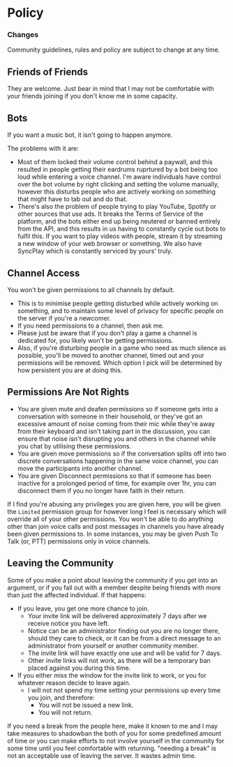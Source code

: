 # Policy
### Changes
Community guidelines, rules and policy are subject to change at any time.

## Friends of Friends
They are welcome. Just bear in mind that I may not be comfortable with your friends joining if you don't know me in some capacity.

## Bots
If you want a music bot, it isn't going to happen anymore.

The problems with it are:
- Most of them locked their volume control behind a paywall, and this resulted in people getting their eardrums ruprtured by a bot being too loud while entering a voice channel. I'm aware individuals have control over the bot volume by right clicking and setting the volume manually, however this disturbs people who are actively working on something that might have to tab out and do that.
- There's also the problem of people trying to play YouTube, Spotify or other sources that use ads. It breaks the Terms of Service of the platform, and the bots either end up being neutered or banned entirely from the API, and this results in us having to constantly cycle out bots to fulfil this. If you want to play videos with people, stream it by streaming a new window of your web browser or something. We also have SyncPlay which is constantly serviced by yours' truly.

## Channel Access
You won't be given permissions to all channels by default.
 - This is to minimise people getting disturbed while actively working on something, and to maintain some level of privacy for specific people on the server if you're a newcomer.
 - If you need permissions to a channel, then ask me.
 - Please just be aware that if you don't play a game a channel is dedicated for, you likely won't be getting permissions.
 - Also, if you're disturbing people in a game who need as much silence as possible, you'll be moved to another channel, timed out and your permissions will be removed. Which option I pick will be determined by how persistent you are at doing this.

## Permissions Are Not Rights
- You are given mute and deafen permissions so if someone gets into a conversation with someone in their household, or they've got an excessive amount of noise coming from their mic while they're away from their keyboard and isn't taking part in the discussion, you can ensure that noise isn't disrupting you and others in the channel while you chat by utilising these permissions.
- You are given move permissions so if the conversation splits off into two discrete conversations happening in the same voice channel, you can move the participants into another channel.
- You are given Disconnect permissions so that if someone has been inactive for a prolonged period of time, for example over 1hr, you can disconnect them if you no longer have faith in their return.

If I find you're abusing any privileges you are given here, you will be given the `Limited` permission group for however long I feel is necessary which will override all of your other permissions. You won't be able to do anything other than join voice calls and post messages in channels you have already been given permissions to. In some instances, you may be given Push To Talk (or, PTT) permissions only in voice channels.

## Leaving the Community
Some of you make a point about leaving the community if you get into an argument, or if you fall out with a member despite being friends with more than just the affected individual. If that happens:
- If you leave, you get one more chance to join.
  - Your invite link will be delivered approximately 7 days after we receive notice you have left.
  - Notice can be an administrator finding out you are no longer there, should they care to check, or it can be from a direct message to an administrator from yourself or another community member.
  - The invite link will have exactly one use and will be valid for 7 days.
  - Other invite links will not work, as there will be a temporary ban placed against you during this time.
- If you either miss the window for the invite link to work, or you for whatever reason decide to leave again.
  - I will not not spend my time setting your permissions up every time you join, and therefore:
    - You will not be issued a new link.
    - You will not return.

If you need a break from the people here, make it known to me and I may take measures to shadowban the both of you for some predefined amount of time or you can make efforts to not involve yourself in the community for some time until you feel comfortable with returning. "needing a break" is not an acceptable use of leaving the server. It wastes admin time.


